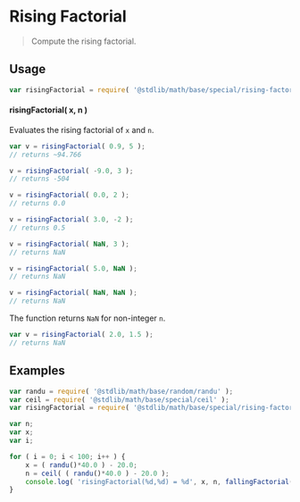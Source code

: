 # Rising Factorial

> Compute the rising factorial.


<section class="intro">

<!-- /.intro -->


<section class="usage">

## Usage

``` javascript
var risingFactorial = require( '@stdlib/math/base/special/rising-factorial' );
```

#### risingFactorial( x, n )

Evaluates the rising factorial of `x` and `n`.

``` javascript
var v = risingFactorial( 0.9, 5 );
// returns ~94.766

v = risingFactorial( -9.0, 3 );
// returns -504

v = risingFactorial( 0.0, 2 );
// returns 0.0

v = risingFactorial( 3.0, -2 );
// returns 0.5

v = risingFactorial( NaN, 3 );
// returns NaN

v = risingFactorial( 5.0, NaN );
// returns NaN

v = risingFactorial( NaN, NaN );
// returns NaN
```

The function returns `NaN` for non-integer `n`.

``` javascript
var v = risingFactorial( 2.0, 1.5 );
// returns NaN
```

</section>

<!-- /.usage -->


<section class="examples">

## Examples

``` javascript
var randu = require( '@stdlib/math/base/random/randu' );
var ceil = require( '@stdlib/math/base/special/ceil' );
var risingFactorial = require( '@stdlib/math/base/special/rising-factorial' );

var n;
var x;
var i;

for ( i = 0; i < 100; i++ ) {
    x = ( randu()*40.0 ) - 20.0;
    n = ceil( ( randu()*40.0 ) - 20.0 );
    console.log( 'risingFactorial(%d,%d) = %d', x, n, fallingFactorial( x, n ) );
}
```

</section>

<!-- /.examples -->


<section class="links">

</section>

<!-- /.links -->

